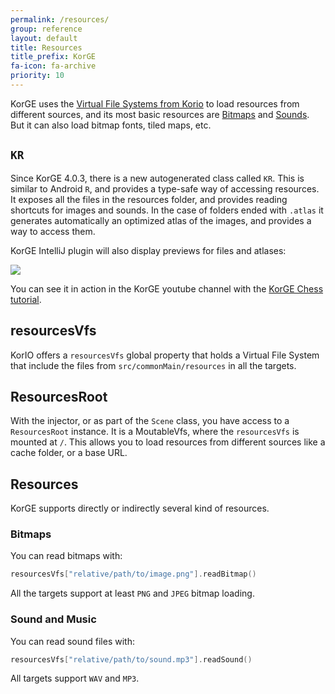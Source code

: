 ```yaml
---
permalink: /resources/
group: reference
layout: default
title: Resources
title_prefix: KorGE
fa-icon: fa-archive
priority: 10
---
```


KorGE uses the [Virtual File Systems from Korio](/io/) to load resources from different sources,
and its most basic resources are [Bitmaps](/imaging/) and [Sounds](/audio/).
But it can also load bitmap fonts, tiled maps, etc.

## `KR`

Since KorGE 4.0.3, there is a new autogenerated class called `KR`. This is similar to Android `R`,
and provides a type-safe way of accessing resources. It exposes all the files in the resources folder,
and provides reading shortcuts for images and sounds. In the case of folders ended with `.atlas` it generates
automatically an optimized atlas of the images, and provides a way to access them.

KorGE IntelliJ plugin will also display previews for files and atlases:

![](/i/KR.avif)

You can see it in action in the KorGE youtube channel with the [KorGE Chess tutorial](https://www.youtube.com/watch?v=mSK7ruZbam0&list=PLzb5P1l-LxelGV8bWyT7tnLsF96MQxqCM&index=4).

## resourcesVfs

KorIO offers a `resourcesVfs` global property that holds a Virtual File System that include the
files from `src/commonMain/resources` in all the targets.

## ResourcesRoot

With the injector, or as part of the `Scene` class, you have access to a `ResourcesRoot` instance.
It is a MoutableVfs, where the `resourcesVfs` is mounted at `/`.
This allows you to load resources from different sources like a cache folder, or a base URL.

## Resources

KorGE supports directly or indirectly several kind of resources.

### Bitmaps

You can read bitmaps with:

```kotlin
resourcesVfs["relative/path/to/image.png"].readBitmap()
```

All the targets support at least `PNG` and `JPEG` bitmap loading.

### Sound and Music

You can read sound files with:

```kotlin
resourcesVfs["relative/path/to/sound.mp3"].readSound()
```

All targets support `WAV` and `MP3`.

